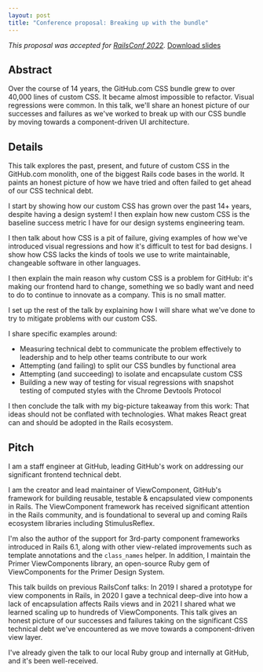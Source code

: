 ```yaml
---
layout: post
title: "Conference proposal: Breaking up with the bundle"
---
```


_This proposal was accepted for [RailsConf 2022](https://railsconf.com)._ [Download slides](/talks/2022-breaking-up-with-the-bundle/slides.key)

## Abstract

Over the course of 14 years, the GitHub.com CSS bundle grew to over 40,000 lines of custom CSS. It became almost impossible to refactor. Visual regressions were common. In this talk, we'll share an honest picture of our successes and failures as we've worked to break up with our CSS bundle by moving towards a component-driven UI architecture.

## Details

This talk explores the past, present, and future of custom CSS in the GitHub.com monolith, one of the biggest Rails code bases in the world. It paints an honest picture of how we have tried and often failed to get ahead of our CSS technical debt.

I start by showing how our custom CSS has grown over the past 14+ years, despite having a design system! I then explain how new custom CSS is the baseline success metric I have for our design systems engineering team.

I then talk about how CSS is a pit of failure, giving examples of how we've introduced visual regressions and how it's difficult to test for bad designs. I show how CSS lacks the kinds of tools we use to write maintainable, changeable software in other languages.

I then explain the main reason why custom CSS is a problem for GitHub: it's making our frontend hard to change, something we so badly want and need to do to continue to innovate as a company. This is no small matter.

I set up the rest of the talk by explaining how I will share what we've done to try to mitigate problems with our custom CSS.

I share specific examples around:

- Measuring technical debt to communicate the problem effectively to leadership and to help other teams contribute to our work
- Attempting (and failing) to split our CSS bundles by functional area
- Attempting (and succeeding) to isolate and encapsulate custom CSS
- Building a new way of testing for visual regressions with snapshot testing of computed styles with the Chrome Devtools Protocol

I then conclude the talk with my big-picture takeaway from this work: That ideas should not be conflated with technologies. What makes React great can and should be adopted in the Rails ecosystem.

## Pitch

I am a staff engineer at GitHub, leading GitHub's work on addressing our significant frontend technical debt.

I am the creator and lead maintainer of ViewComponent, GitHub's framework for building reusable, testable & encapsulated view components in Rails. The ViewComponent framework has received significant attention in the Rails community, and is foundational to several up and coming Rails ecosystem libraries including StimulusReflex.

I'm also the author of the support for 3rd-party component frameworks introduced in Rails 6.1, along with other view-related improvements such as template annotations and the `class_names` helper. In addition, I maintain the Primer ViewComponents library, an open-source Ruby gem of ViewComponents for the Primer Design System.

This talk builds on previous RailsConf talks: In 2019 I shared a prototype for view components in Rails, in 2020 I gave a technical deep-dive into how a lack of encapsulation affects Rails views and in 2021 I shared what we learned scaling up to hundreds of ViewComponents. This talk gives an honest picture of our successes and failures taking on the significant CSS technical debt we've encountered as we move towards a component-driven view layer.

I've already given the talk to our local Ruby group and internally at GitHub, and it's been well-received.
